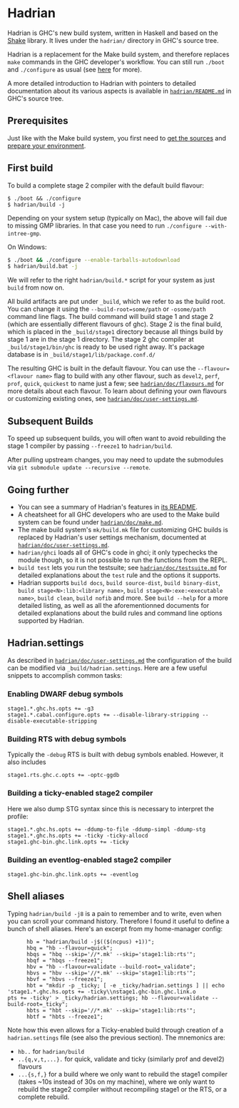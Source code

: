 # Hadrian

Hadrian is GHC's new build system, written in Haskell and based on the [Shake](http://hackage.haskell.org/package/shake) library. It lives under the `hadrian/` directory in GHC's source tree.

Hadrian is a replacement for the Make build system, and therefore replaces `make` commands in the GHC developer's workflow. You can still run `./boot` and `./configure` as usual (see [here](https://gitlab.haskell.org/ghc/ghc/wikis/building/using) for more).

A more detailed introduction to Hadrian with pointers to detailed documentation about its various aspects is available in [`hadrian/README.md`](https://gitlab.haskell.org/ghc/ghc/blob/master/hadrian/README.md) in GHC's source tree.

## Prerequisites

Just like with the Make build system, you first need to [get the sources](https://gitlab.haskell.org/ghc/ghc/wikis/building/getting-the-sources) and [prepare your environment](https://gitlab.haskell.org/ghc/ghc/wikis/building/preparation).

## First build

To build a complete stage 2 compiler with the default build flavour:

```
$ ./boot && ./configure
$ hadrian/build -j
```

Depending on your system setup (typically on Mac), the above will fail due to missing GMP libraries. In that case you need to run `./configure --with-intree-gmp`.

On Windows:

``` sh
$ ./boot && ./configure --enable-tarballs-autodownload
$ hadrian/build.bat -j
```

We will refer to the right `hadrian/build.*` script for your system as just `build` from now on.

All build artifacts are put under `_build`, which we refer to as the build root. You can change it using the `--build-root=some/path` or `-osome/path` command line flags. The build command will build stage 1 and stage 2 (which are essentially different flavours of ghc). Stage 2 is the final build, which is placed in the `_build/stage1` directory because all things build by stage 1 are in the stage 1 directory. The stage 2 ghc compiler at `_build/stage1/bin/ghc` is ready to be used right away. It's package database is in `_build/stage1/lib/package.conf.d/`

The resulting GHC is built in the default flavour. You can use the `--flavour=<flavour name>` flag to build with any other flavour, such as `devel2`, `perf`, `prof`, `quick`, `quickest` to name just a few; see [`hadrian/doc/flavours.md`](https://gitlab.haskell.org/ghc/ghc/blob/master/hadrian/doc/flavours.md) for more details about each flavour. To learn about defining your own flavours or customizing existing ones, see [`hadrian/doc/user-settings.md`](https://gitlab.haskell.org/ghc/ghc/blob/master/hadrian/doc/user-settings.md).

## Subsequent Builds

To speed up subsequent builds, you will often want to avoid rebuilding the stage 1 compiler by passing `--freeze1` to `hadrian/build`.

After pulling upstream changes, you may need to update the submodules via `git submodule update --recursive --remote`.

## Going further

- You can see a summary of Hadrian's features in [its README](https://gitlab.haskell.org/ghc/ghc/blob/master/hadrian/README.md).
- A cheatsheet for all GHC developers who are used to the Make build system can be found under [`hadrian/doc/make.md`](https://gitlab.haskell.org/ghc/ghc/blob/master/hadrian/doc/make.md).
- The make build system's `mk/build.mk` file for customizing GHC builds is replaced by Hadrian's user settings mechanism, documented at [`hadrian/doc/user-settings.md`](https://gitlab.haskell.org/ghc/ghc/blob/master/hadrian/doc/user-settings.md).
- `hadrian/ghci` loads all of GHC's code in ghci; it only typechecks the module though, so it is not possible to run the functions from the REPL.
- `build test` lets you run the testsuite; see [`hadrian/doc/testsuite.md`](https://gitlab.haskell.org/ghc/ghc/blob/master/hadrian/doc/testsuite.md) for detailed explanations about the `test` rule and the options it supports.
- Hadrian supports `build docs`, `build source-dist`, `build binary-dist`, `build stage<N>:lib:<library name>`, `build stage<N>:exe:<executable name>`, `build clean`, `build nofib` and more. See `build --help` for a more detailed listing, as well as all the aforementionned documents for detailed explanations about the build rules and command line options supported by Hadrian.

## Hadrian.settings

As described in [`hadrian/doc/user-settings.md`](https://gitlab.haskell.org/ghc/ghc/blob/master/hadrian/doc/user-settings.md) the configuration of the build can be modified via `_build/hadrian.settings`. Here are a few useful snippets to accomplish common tasks:

### Enabling DWARF debug symbols

```
stage1.*.ghc.hs.opts += -g3
stage1.*.cabal.configure.opts += --disable-library-stripping --disable-executable-stripping
```

### Building RTS with debug symbols

Typically the `-debug` RTS is built with debug symbols enabled. However, it also includes 
```
stage1.rts.ghc.c.opts += -optc-ggdb
```

### Building a ticky-enabled stage2 compiler

Here we also dump STG syntax since this is necessary to interpret the profile:
```
stage1.*.ghc.hs.opts += -ddump-to-file -ddump-simpl -ddump-stg
stage1.*.ghc.hs.opts += -ticky -ticky-allocd
stage1.ghc-bin.ghc.link.opts += -ticky
```

### Building an eventlog-enabled stage2 compiler
```
stage1.ghc-bin.ghc.link.opts += -eventlog
```

## Shell aliases

Typing `hadrian/build -j8` is a pain to remember and to write, even when you can scroll your command history. Therefore I found it useful to define a bunch of shell aliases. Here's an excerpt from my home-manager config:

```
      hb = "hadrian/build -j$(($(ncpus) +1))";
      hbq = "hb --flavour=quick";
      hbqs = "hbq --skip='//*.mk' --skip='stage1:lib:rts'";
      hbqf = "hbqs --freeze1";
      hbv = "hb --flavour=validate --build-root=_validate";
      hbvs = "hbv --skip='//*.mk' --skip='stage1:lib:rts'";
      hbvf = "hbvs --freeze1";
      hbt = "mkdir -p _ticky; [ -e _ticky/hadrian.settings ] || echo 'stage1.*.ghc.hs.opts += -ticky\\nstage1.ghc-bin.ghc.link.o
pts += -ticky' > _ticky/hadrian.settings; hb --flavour=validate --build-root=_ticky";
      hbts = "hbt --skip='//*.mk' --skip='stage1:lib:rts'";
      hbtf = "hbts --freeze1";
```

Note how this even allows for a Ticky-enabled build through creation of a `hadrian.settings` file (see also the previous section). The mnemonics are:

- `hb..` for `hadrian/build`
- `..{q,v,t,...}.` for quick, validate and ticky (similarly prof and devel2) flavours
- `...{s,f,}` for a build where we only want to rebuild the stage1 compiler (takes ~10s instead of 30s on my machine), where we only want to rebuild the stage2 compiler without recompiling stage1 or the RTS, or a complete rebuild.

